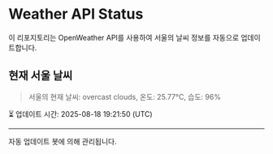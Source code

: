 
# Weather API Status

이 리포지토리는 OpenWeather API를 사용하여 서울의 날씨 정보를 자동으로 업데이트합니다.

## 현재 서울 날씨
> 서울의 현재 날씨: overcast clouds, 온도: 25.77°C, 습도: 96%

⏳ 업데이트 시간: 2025-08-18 19:21:50 (UTC)

---
자동 업데이트 봇에 의해 관리됩니다.
